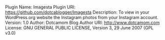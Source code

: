 Plugin Name: Imagesta
Plugin URI: https://github.com/dotcablogger/Imagesta
Description: To view in your WordPress.org website the Instagram photos from your Instagram account.
Version: 1.0
Author: Dotcamom Blog
Author URI: http://www.dotcamom.com
License: GNU GENERAL PUBLIC LICENSE, Version 3, 29 June 2007 (GPL v3.0)
